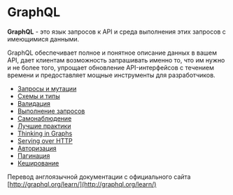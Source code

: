 # GraphQL

**GraphQL** - это язык запросов к API и среда выполнения этих запросов с имеющимися данными.

GraphQL обеспечивает полное и понятное описание данных в вашем API, дает клиентам возможность запрашивать именно то, что им нужно и не более того, упрощает обновление API-интерфейсов с течением времени и предоставляет мощные инструменты для разработчиков.

- [Запросы и мутации](queries-and-mutations.md)
- [Схемы и типы](schemas-and-types.md)
- [Валидация](validation.md)
- [Выполнение запросов](execution.md)
- [Самонаблюдение](introspection.md)
- [Лучшие практики](best_practices.md)
- [Thinking in Graphs](thinking-in-graphs.md)
- [Serving over HTTP](serving-over-http.md)
- [Авторизация](authorization.md)
- [Пагинация](pagination.md)
- [Кеширование](caching.md)

Перевод англоязычной документации с официального сайта [http://graphql.org/learn/](http://graphql.org/learn/)
